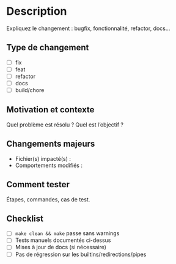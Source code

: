 # Description

Expliquez le changement : bugfix, fonctionnalité, refactor, docs...

## Type de changement

- [ ] fix
- [ ] feat
- [ ] refactor
- [ ] docs
- [ ] build/chore

## Motivation et contexte

Quel problème est résolu ? Quel est l’objectif ?

## Changements majeurs

- Fichier(s) impacté(s) :
- Comportements modifiés :

## Comment tester

Étapes, commandes, cas de test.

## Checklist

- [ ] `make clean && make` passe sans warnings
- [ ] Tests manuels documentés ci-dessus
- [ ] Mises à jour de docs (si nécessaire)
- [ ] Pas de régression sur les builtins/redirections/pipes
